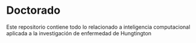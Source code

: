 # Doctorado
Este repositorio contiene todo lo relacionado a inteligencia computacional aplicada a la investigación de enfermedad de Hungtington
